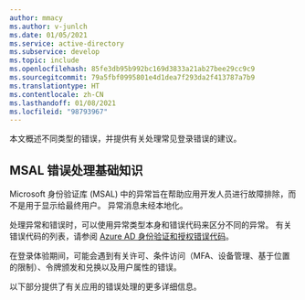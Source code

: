 ```yaml
---
author: mmacy
ms.author: v-junlch
ms.date: 01/05/2021
ms.service: active-directory
ms.subservice: develop
ms.topic: include
ms.openlocfilehash: 85fe3db95b992bc169d3833a21ab27bee29cc9c9
ms.sourcegitcommit: 79a5fbf0995801e4d1dea7f293da2f413787a7b9
ms.translationtype: HT
ms.contentlocale: zh-CN
ms.lasthandoff: 01/08/2021
ms.locfileid: "98793967"
---
```

本文概述不同类型的错误，并提供有关处理常见登录错误的建议。

## <a name="msal-error-handling-basics"></a>MSAL 错误处理基础知识

Microsoft 身份验证库 (MSAL) 中的异常旨在帮助应用开发人员进行故障排除，而不是用于显示给最终用户。 异常消息未经本地化。

处理异常和错误时，可以使用异常类型本身和错误代码来区分不同的异常。  有关错误代码的列表，请参阅 [Azure AD 身份验证和授权错误代码](../articles/active-directory/develop/reference-aadsts-error-codes.md)。

在登录体验期间，可能会遇到有关许可、条件访问（MFA、设备管理、基于位置的限制）、令牌颁发和兑换以及用户属性的错误。

以下部分提供了有关应用的错误处理的更多详细信息。

